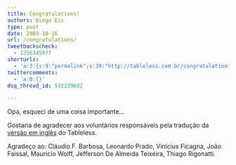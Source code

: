 ```yaml
---
title: Congratulations!
authors: Diego Eis
type: post
date: 2003-10-16
url: /congratulations/
tweetbackscheck:
  - 1356345977
shorturls:
  - 'a:3:{s:9:"permalink";s:39:"http://tableless.com.br/congratulations";s:7:"tinyurl";s:26:"http://tinyurl.com/3bczetm";s:4:"isgd";s:19:"http://is.gd/UgYB4J";}'
twittercomments:
  - 'a:0:{}'
dsq_thread_id: 532239682

---
```

Opa, esqueci de uma coisa importante&#8230;
              
Gostaria de agradecer aos voluntários responsáveis pela tradução da [versão em inglês][1] do Tableless.
              
Agradeço ao: Cláudio F. Barbosa, Leonardo Prado, Vinícius Ficagna, João Faissal, Mauricio Wolff, Jefferson De Almeida Teixeira, Thiago Rigonatti.

 [1]: http://tableless.com.br/eng/